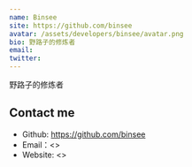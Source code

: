 ```yaml
---
name: Binsee
site: https://github.com/binsee
avatar: /assets/developers/binsee/avatar.png
bio: 野路子的修炼者
email: 
twitter: 
---
```


野路子的修炼者

## Contact me

- Github: <https://github.com/binsee>
- Email：<>
- Website: <>
  